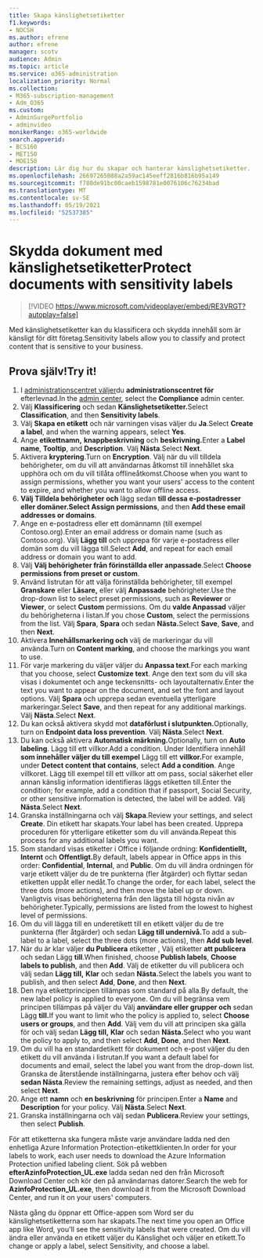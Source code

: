 ```yaml
---
title: Skapa känslighetsetiketter
f1.keywords:
- NOCSH
ms.author: efrene
author: efrene
manager: scotv
audience: Admin
ms.topic: article
ms.service: o365-administration
localization_priority: Normal
ms.collection:
- M365-subscription-management
- Adm_O365
ms.custom:
- AdminSurgePortfolio
- adminvideo
monikerRange: o365-worldwide
search.appverid:
- BCS160
- MET150
- MOE150
description: Lär dig hur du skapar och hanterar känslighetsetiketter.
ms.openlocfilehash: 26697265088a2a59ac145eeff2816b816b95a149
ms.sourcegitcommit: f780de91bc00caeb1598781e0076106c76234bad
ms.translationtype: MT
ms.contentlocale: sv-SE
ms.lasthandoff: 05/19/2021
ms.locfileid: "52537385"
---
```

# <a name="protect-documents-with-sensitivity-labels"></a><span data-ttu-id="b79c8-103">Skydda dokument med känslighetsetiketter</span><span class="sxs-lookup"><span data-stu-id="b79c8-103">Protect documents with sensitivity labels</span></span>

> [!VIDEO https://www.microsoft.com/videoplayer/embed/RE3VRGT?autoplay=false]

<span data-ttu-id="b79c8-104">Med känslighetsetiketter kan du klassificera och skydda innehåll som är känsligt för ditt företag.</span><span class="sxs-lookup"><span data-stu-id="b79c8-104">Sensitivity labels allow you to classify and protect content that is sensitive to your business.</span></span>

## <a name="try-it"></a><span data-ttu-id="b79c8-105">Prova själv!</span><span class="sxs-lookup"><span data-stu-id="b79c8-105">Try it!</span></span>

1. <span data-ttu-id="b79c8-106">I [administrationscentret väljer](https://admin.microsoft.com)du **administrationscentret för** efterlevnad.</span><span class="sxs-lookup"><span data-stu-id="b79c8-106">In the [admin center](https://admin.microsoft.com), select the **Compliance** admin center.</span></span>
1. <span data-ttu-id="b79c8-107">Välj **Klassificering** och sedan **Känslighetsetiketter.**</span><span class="sxs-lookup"><span data-stu-id="b79c8-107">Select **Classification**, and then **Sensitivity labels**.</span></span>
1. <span data-ttu-id="b79c8-108">Välj **Skapa en etikett** och när varningen visas väljer du **Ja**.</span><span class="sxs-lookup"><span data-stu-id="b79c8-108">Select **Create a label**, and when the warning appears, select **Yes**.</span></span>
1. <span data-ttu-id="b79c8-109">Ange **etikettnamn,** **knappbeskrivning** och **beskrivning.**</span><span class="sxs-lookup"><span data-stu-id="b79c8-109">Enter a **Label name**, **Tooltip**, and **Description**.</span></span> <span data-ttu-id="b79c8-110">Välj **Nästa**.</span><span class="sxs-lookup"><span data-stu-id="b79c8-110">Select **Next**.</span></span>
1. <span data-ttu-id="b79c8-111">Aktivera **kryptering**.</span><span class="sxs-lookup"><span data-stu-id="b79c8-111">Turn on **Encryption**.</span></span> <span data-ttu-id="b79c8-112">Välj när du vill tilldela behörigheter, om du vill att användarnas åtkomst till innehållet ska upphöra och om du vill tillåta offlineåtkomst.</span><span class="sxs-lookup"><span data-stu-id="b79c8-112">Choose when you want to assign permissions, whether you want your users' access to the content to expire, and whether you want to allow offline access.</span></span>
1. <span data-ttu-id="b79c8-113">**Välj Tilldela behörigheter och** lägg sedan **till dessa e-postadresser eller domäner.**</span><span class="sxs-lookup"><span data-stu-id="b79c8-113">**Select Assign permissions**, and then **Add these email addresses or domains**.</span></span>
1. <span data-ttu-id="b79c8-114">Ange en e-postadress eller ett domännamn (till exempel Contoso.org).</span><span class="sxs-lookup"><span data-stu-id="b79c8-114">Enter an email address or domain name (such as Contoso.org).</span></span>  <span data-ttu-id="b79c8-115">Välj **Lägg till** och upprepa för varje e-postadress eller domän som du vill lägga till.</span><span class="sxs-lookup"><span data-stu-id="b79c8-115">Select **Add**, and repeat for each email address or domain you want to add.</span></span>
1. <span data-ttu-id="b79c8-116">Välj **Välj behörigheter från förinställda eller anpassade**.</span><span class="sxs-lookup"><span data-stu-id="b79c8-116">Select **Choose permissions from preset or custom**.</span></span>
1. <span data-ttu-id="b79c8-117">Använd listrutan för att välja förinställda behörigheter, till exempel **Granskare** eller **Läsare,** eller välj **Anpassade** behörigheter.</span><span class="sxs-lookup"><span data-stu-id="b79c8-117">Use the drop-down list to select preset permissions, such as **Reviewer** or **Viewer**, or select **Custom** permissions.</span></span> <span data-ttu-id="b79c8-118">Om du **valde Anpassad** väljer du behörigheterna i listan.</span><span class="sxs-lookup"><span data-stu-id="b79c8-118">If you chose **Custom**, select the permissions from the list.</span></span> <span data-ttu-id="b79c8-119">Välj **Spara**, **Spara** och sedan **Nästa.**</span><span class="sxs-lookup"><span data-stu-id="b79c8-119">Select **Save**, **Save**, and then **Next**.</span></span>
1. <span data-ttu-id="b79c8-120">Aktivera **Innehållsmarkering och** välj de markeringar du vill använda.</span><span class="sxs-lookup"><span data-stu-id="b79c8-120">Turn on **Content marking**, and choose the markings you want to use.</span></span>
1. <span data-ttu-id="b79c8-121">För varje markering du väljer väljer du **Anpassa text**.</span><span class="sxs-lookup"><span data-stu-id="b79c8-121">For each marking that you choose, select **Customize text**.</span></span> <span data-ttu-id="b79c8-122">Ange den text som du vill ska visas i dokumentet och ange teckensnitts- och layoutalternativ.</span><span class="sxs-lookup"><span data-stu-id="b79c8-122">Enter the text you want to appear on the document, and set the font and layout options.</span></span> <span data-ttu-id="b79c8-123">Välj **Spara** och upprepa sedan eventuella ytterligare markeringar.</span><span class="sxs-lookup"><span data-stu-id="b79c8-123">Select **Save**, and then repeat for any additional markings.</span></span> <span data-ttu-id="b79c8-124">Välj **Nästa**.</span><span class="sxs-lookup"><span data-stu-id="b79c8-124">Select **Next**.</span></span>
1. <span data-ttu-id="b79c8-125">Du kan också aktivera skydd mot **dataförlust i slutpunkten.**</span><span class="sxs-lookup"><span data-stu-id="b79c8-125">Optionally, turn on **Endpoint data loss prevention**.</span></span> <span data-ttu-id="b79c8-126">Välj **Nästa**.</span><span class="sxs-lookup"><span data-stu-id="b79c8-126">Select **Next**.</span></span>
1. <span data-ttu-id="b79c8-127">Du kan också aktivera **Automatisk märkning.**</span><span class="sxs-lookup"><span data-stu-id="b79c8-127">Optionally, turn on **Auto labeling**.</span></span> <span data-ttu-id="b79c8-128">Lägg till ett villkor.</span><span class="sxs-lookup"><span data-stu-id="b79c8-128">Add a condition.</span></span> <span data-ttu-id="b79c8-129">Under Identifiera innehåll **som innehåller väljer du till exempel** Lägg till ett **villkor.**</span><span class="sxs-lookup"><span data-stu-id="b79c8-129">For example, under **Detect content that contains**, select **Add a condition**.</span></span> <span data-ttu-id="b79c8-130">Ange villkoret. Lägg till exempel till ett villkor att om pass, social säkerhet eller annan känslig information identifieras läggs etiketten till.</span><span class="sxs-lookup"><span data-stu-id="b79c8-130">Enter the condition; for example, add a condition that if passport, Social Security, or other sensitive information is detected, the label will be added.</span></span> <span data-ttu-id="b79c8-131">Välj **Nästa**.</span><span class="sxs-lookup"><span data-stu-id="b79c8-131">Select **Next**.</span></span>
1. <span data-ttu-id="b79c8-132">Granska inställningarna och välj **Skapa**.</span><span class="sxs-lookup"><span data-stu-id="b79c8-132">Review your settings, and select **Create**.</span></span> <span data-ttu-id="b79c8-133">Din etikett har skapats.</span><span class="sxs-lookup"><span data-stu-id="b79c8-133">Your label has been created.</span></span> <span data-ttu-id="b79c8-134">Upprepa proceduren för ytterligare etiketter som du vill använda.</span><span class="sxs-lookup"><span data-stu-id="b79c8-134">Repeat this process for any additional labels you want.</span></span>
1. <span data-ttu-id="b79c8-135">Som standard visas etiketter i Office i följande ordning: **Konfidentiellt,** **Internt** och **Offentligt.**</span><span class="sxs-lookup"><span data-stu-id="b79c8-135">By default, labels appear in Office apps in this order: **Confidential**, **Internal**, and **Public**.</span></span> <span data-ttu-id="b79c8-136">Om du vill ändra ordningen för varje etikett väljer du de tre punkterna (fler åtgärder) och flyttar sedan etiketten uppåt eller nedåt.</span><span class="sxs-lookup"><span data-stu-id="b79c8-136">To change the order, for each label, select the three dots (more actions), and then move the label up or down.</span></span> <span data-ttu-id="b79c8-137">Vanligtvis visas behörigheterna från den lägsta till högsta nivån av behörigheter.</span><span class="sxs-lookup"><span data-stu-id="b79c8-137">Typically, permissions are listed from the lowest to highest level of permissions.</span></span>
1. <span data-ttu-id="b79c8-138">Om du vill lägga till en underetikett till en etikett väljer du de tre punkterna (fler åtgärder) och sedan **Lägg till undernivå.**</span><span class="sxs-lookup"><span data-stu-id="b79c8-138">To add a sub-label to a label, select the three dots (more actions), then **Add sub level**.</span></span>
1. <span data-ttu-id="b79c8-139">När du är klar väljer **du Publicera** etiketter , Välj etiketter **att publicera** och sedan Lägg **till**.</span><span class="sxs-lookup"><span data-stu-id="b79c8-139">When finished, choose **Publish labels**, **Choose labels to publish**, and then **Add**.</span></span> <span data-ttu-id="b79c8-140">Välj de etiketter du vill publicera och välj sedan **Lägg till,** **Klar** och sedan **Nästa.**</span><span class="sxs-lookup"><span data-stu-id="b79c8-140">Select the labels you want to publish, and then select **Add**, **Done**, and then **Next**.</span></span>
1. <span data-ttu-id="b79c8-141">Den nya etikettprincipen tillämpas som standard på alla.</span><span class="sxs-lookup"><span data-stu-id="b79c8-141">By default, the new label policy is applied to everyone.</span></span> <span data-ttu-id="b79c8-142">Om du vill begränsa vem principen tillämpas på väljer du Välj **användare eller grupper och** sedan Lägg **till.**</span><span class="sxs-lookup"><span data-stu-id="b79c8-142">If you want to limit who the policy is applied to, select **Choose users or groups**, and then **Add**.</span></span> <span data-ttu-id="b79c8-143">Välj vem du vill att principen ska gälla för och välj sedan **Lägg till,** **Klar** och sedan **Nästa.**</span><span class="sxs-lookup"><span data-stu-id="b79c8-143">Select who you want the policy to apply to, and then select **Add**, **Done**, and then **Next**.</span></span>
1. <span data-ttu-id="b79c8-144">Om du vill ha en standardetikett för dokument och e-post väljer du den etikett du vill använda i listrutan.</span><span class="sxs-lookup"><span data-stu-id="b79c8-144">If you want a default label for documents and email, select the label you want from the drop-down list.</span></span> <span data-ttu-id="b79c8-145">Granska de återstående inställningarna, justera efter behov och välj **sedan Nästa**.</span><span class="sxs-lookup"><span data-stu-id="b79c8-145">Review the remaining settings, adjust as needed, and then select **Next**.</span></span>
1. <span data-ttu-id="b79c8-146">Ange ett **namn** och **en beskrivning** för principen.</span><span class="sxs-lookup"><span data-stu-id="b79c8-146">Enter a **Name** and **Description** for your policy.</span></span> <span data-ttu-id="b79c8-147">Välj **Nästa**.</span><span class="sxs-lookup"><span data-stu-id="b79c8-147">Select **Next**.</span></span>
1. <span data-ttu-id="b79c8-148">Granska inställningarna och välj sedan **Publicera**.</span><span class="sxs-lookup"><span data-stu-id="b79c8-148">Review your settings, then select **Publish**.</span></span>

<span data-ttu-id="b79c8-149">För att etiketterna ska fungera måste varje användare ladda ned den enhetliga Azure Information Protection-etikettklienten.</span><span class="sxs-lookup"><span data-stu-id="b79c8-149">In order for your labels to work, each user needs to download the Azure Information Protection unified labeling client.</span></span> <span data-ttu-id="b79c8-150">Sök på webben **efterAzinfoProtection_UL.exe** ladda sedan ned den från Microsoft Download Center och kör den på användarnas datorer.</span><span class="sxs-lookup"><span data-stu-id="b79c8-150">Search the web for **AzinfoProtection_UL.exe**, then download it from the Microsoft Download Center, and run it on your users' computers.</span></span>

<span data-ttu-id="b79c8-151">Nästa gång du öppnar ett Office-appen som Word ser du känslighetsetiketterna som har skapats.</span><span class="sxs-lookup"><span data-stu-id="b79c8-151">The next time you open an Office app like Word, you'll see the sensitivity labels that were created.</span></span> <span data-ttu-id="b79c8-152">Om du vill ändra eller använda en etikett väljer du Känslighet och väljer en etikett.</span><span class="sxs-lookup"><span data-stu-id="b79c8-152">To change or apply a label, select Sensitivity, and choose a label.</span></span>

